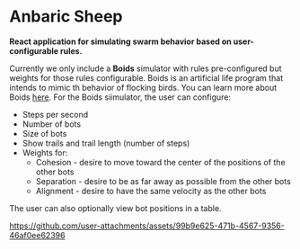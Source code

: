 # Anbaric Sheep

**React application for simulating swarm behavior based on user-configurable rules.**

Currently we only include a **Boids** simulator with rules pre-configured but weights for those rules configurable.  Boids is an artificial life program that intends to mimic th behavior of flocking birds.  You can learn more about Boids [here](https://people.ece.cornell.edu/land/courses/ece4760/labs/s2021/Boids/Boids.html).  For the Boids siimulator, the user can configure:
* Steps per second
* Number of bots
* Size of bots
* Show trails and trail length (number of steps)
* Weights for:
  * Cohesion - desire to move toward the center of the positions of the other bots
  * Separation - desire to be as far away as possible from the other bots
  * Alignment - desire to have the same velocity as the other bots
    
The user can also optionally view bot positions in a table.

https://github.com/user-attachments/assets/99b9e625-471b-4567-9356-46af0ee62396


